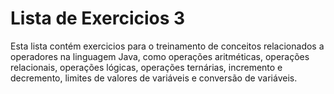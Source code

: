 # Lista de Exercicios 3

Esta lista contém exercicios para o treinamento de conceitos relacionados a operadores na linguagem Java, como operações aritméticas, operações relacionais, operações lógicas, operações ternárias, incremento e decremento, limites de valores de variáveis e conversão de variáveis.
